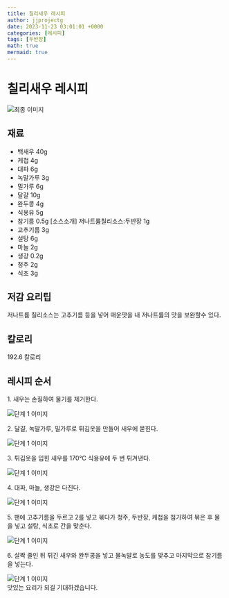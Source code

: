 ```yaml
---
title: 칠리새우 레시피
author: jjprojectg
date: 2023-11-23 03:01:01 +0000
categories: [레시피]
tags: [두반장]
math: true
mermaid: true
---
```

<meta name="og:type" content="website"/>
<meta charset="UTF-8"/>
<div class="header">
  <h1>칠리새우 레시피</h1>
</div>

<div class="container my-4">
  <div class="row">
    <div class="col-12 col-md-6">
      <div class="recipe-image">
        <img src="http://www.foodsafetykorea.go.kr/uploadimg/20141117/20141117053527_1416213327815.jpg" class="step-image" alt="최종 이미지"/>
      </div>
    </div>
    <div class="col-12 col-md-6">
      <div class="ingredients">
        <h2>재료</h2>
        <ul class="card">
          <li> 백새우 40g </li>
          <li>  케첩 4g </li>
          <li>  대파 6g </li>
          <li>  녹말가루 3g </li>
          <li>  밀가루 6g </li>
          <li>  달걀 10g </li>
          <li>  완두콩 4g </li>
          <li>  식용유 5g </li>
          <li>  참기름 0.5g [소스소개] 저나트륨칠리소스:두반장 1g </li>
          <li>  고추기름 3g </li>
          <li>  설탕 6g </li>
          <li>  마늘 2g </li>
          <li>  생강 0.2g </li>
          <li>  청주 2g </li>
          <li>  식초 3g </li>
</ul>
      </div>
    </div>
    <div class="col-12 col-md-6">
      <div class="ingredients">
        <h2>저감 요리팁</h2>
        <div class="card"> 
          <p>
            저나트륨 칠리소스는 고추기름 등을 넣어 매운맛을 내 저나트륨의 맛을 보완할수 있다.
          </p>
        </div>
      </div>
      <div class="ingredients">
        <h2>칼로리</h2>
        <div class="card"> 
          <p>
            192.6 칼로리
          </p>
        </div>
      </div>
    </div>
  </div>

  <h2 class="my-4">레시피 순서</h2>
  <div class="card recipe-card">
    <div class="card-body recipe-step">
      <p class="card-text step-description">1. 새우는 손질하여 물기를 제거한다.</p>
      <img src="http://www.foodsafetykorea.go.kr/uploadimg/cook/891-1.jpg" alt="단계 1 이미지" class="step-image"/>
    </div>
  </div>
  <div class="card recipe-card">
    <div class="card-body recipe-step">
      <p class="card-text step-description">2. 달걀, 녹말가루, 밀가루로 튀김옷을 만들어 새우에 묻힌다.</p>
      <img src="http://www.foodsafetykorea.go.kr/uploadimg/cook/891-2.jpg" alt="단계 1 이미지" class="step-image"/>
    </div>
  </div>
  <div class="card recipe-card">
    <div class="card-body recipe-step">
      <p class="card-text step-description">3. 튀김옷을 입힌 새우를 170℃ 식용유에 두 번 튀겨낸다.</p>
      <img src="http://www.foodsafetykorea.go.kr/uploadimg/cook/891-3.jpg" alt="단계 1 이미지" class="step-image"/>
    </div>
  </div>
  <div class="card recipe-card">
    <div class="card-body recipe-step">
      <p class="card-text step-description">4. 대파, 마늘, 생강은 다진다.</p>
      <img src="http://www.foodsafetykorea.go.kr/uploadimg/cook/891-4.jpg" alt="단계 1 이미지" class="step-image"/>
    </div>
  </div>
  <div class="card recipe-card">
    <div class="card-body recipe-step">
      <p class="card-text step-description">5. 팬에 고추기름을 두르고 2를 넣고 볶다가 청주, 두반장, 케첩을 첨가하여 볶은 후 물을 넣고 설탕, 식초로 간을 맞춘다.</p>
      <img src="http://www.foodsafetykorea.go.kr/uploadimg/cook/891-5.jpg" alt="단계 1 이미지" class="step-image"/>
    </div>
  </div>
  <div class="card recipe-card">
    <div class="card-body recipe-step">
      <p class="card-text step-description">6. 살짝 졸인 뒤 튀긴 새우와 완두콩을 넣고 물녹말로 농도를 맞추고 마지막으로 참기름을 넣는다.</p>
      <img src="http://www.foodsafetykorea.go.kr/uploadimg/cook/891-6.jpg" alt="단계 1 이미지" class="step-image"/>
    </div>
  </div>

</div>
맛있는 요리가 되길 기대하겠습니다.
